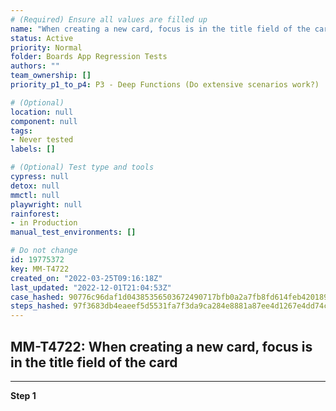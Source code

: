 ```yaml
---
# (Required) Ensure all values are filled up
name: "When creating a new card, focus is in the title field of the card"
status: Active
priority: Normal
folder: Boards App Regression Tests
authors: ""
team_ownership: []
priority_p1_to_p4: P3 - Deep Functions (Do extensive scenarios work?)

# (Optional)
location: null
component: null
tags: 
- Never tested
labels: []

# (Optional) Test type and tools
cypress: null
detox: null
mmctl: null
playwright: null
rainforest: 
- in Production
manual_test_environments: []

# Do not change
id: 19775372
key: MM-T4722
created_on: "2022-03-25T09:16:18Z"
last_updated: "2022-12-01T21:04:53Z"
case_hashed: 90776c96daf1d04385356503672490717bfb0a2a7fb8fd614feb42018956680854429647708480e3a92507257ac1c55d
steps_hashed: 97f3683db4eaeef5d5531fa7f3da9ca284e8881a87ee4d1267e4dd74c6ed9f072f466751c3066801a655928ba03982d3
---
```


<!-- (Auto-generated) Based on frontmatter's "key" and "name" -->

## MM-T4722: When creating a new card, focus is in the title field of the card

---

**Step 1**
